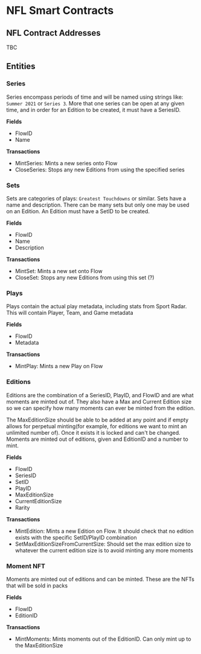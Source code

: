 # NFL Smart Contracts


## NFL Contract Addresses
TBC


## Entities

### Series
Series encompass periods of time and will be named using strings like: `Summer 2021` or `Series 3`. 
More that one series can be open at any given time, and in order for an Edition to be created, it must have a SeriesID.

**Fields**
- FlowID
- Name

**Transactions**
- MintSeries: Mints a new series onto Flow
- CloseSeries: Stops any new Editions from using the specified series

### Sets
Sets are categories of plays: `Greatest Touchdowns` or similar. Sets have a name and description.
There can be many sets but only one may be used on an Edition. An Edition must have a SetID to be created.

**Fields**
- FlowID
- Name
- Description

**Transactions**
- MintSet: Mints a new set onto Flow
- CloseSet: Stops any new Editions from using this set (?)
### Plays
Plays contain the actual play metadata, including stats from Sport Radar. This will contain Player, Team, and Game metadata

**Fields**
- FlowID
- Metadata

**Transactions**
- MintPlay: Mints a new Play on Flow


### Editions
Editions are the combination of a SeriesID, PlayID, and FlowID and are what moments are minted out of.
They also have a Max and Current Edition size so we can specify how many moments can ever be minted from 
the edition. 

The MaxEditionSize should be able to be added at any point and if empty allows for perpetual minting(for example, for editions we want to mint an unlimited number of). 
Once it exists it is locked and can't be changed. 
Moments are minted out of editions, given and EditionID and a number to mint.

**Fields**
- FlowID
- SeriesID
- SetID
- PlayID
- MaxEditionSize
- CurrentEditionSize
- Rarity

**Transactions**
- MintEdition: Mints a new Edition on Flow. It should check that no edition exists with the specific SetID/PlayID combination
- SetMaxEditionSizeFromCurrentSize: Should set the max edition size to whatever the current edition size is to avoid minting any more moments


### Moment NFT
Moments are minted out of editions and can be minted. These are the NFTs that will be sold in packs

**Fields**
- FlowID
- EditionID

**Transactions**
- MintMoments: Mints moments out of the EditionID. Can only mint up to the MaxEditionSize
